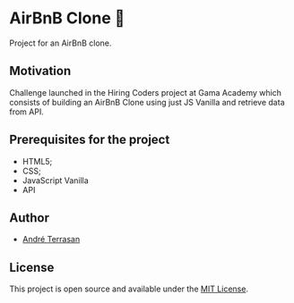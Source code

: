 
# AirBnB Clone :newspaper: 

Project for an AirBnB clone.

## Motivation

Challenge launched in the Hiring Coders project at Gama Academy which consists of building an AirBnB Clone using just JS Vanilla and retrieve data from API.

## Prerequisites for the project

- HTML5;
- CSS;
- JavaScript Vanilla
- API


## Author

- [André Terrasan](http://www.linkedin.com/in/andreterrasan)

## License

This project is open source and available under the [MIT License](LICENSE.md).

